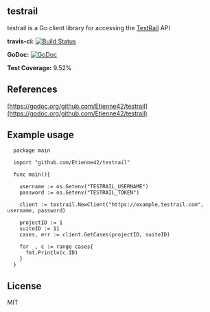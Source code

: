 testrail
--------

testrail is a Go client library for accessing the [TestRail](http://www.gurock.com/testrail/) API

**travis-ci:** [![Build Status](https://travis-ci.org/Etienne42/testrail.svg?branch=master)](https://travis-ci.org/Etienne42/testrail)

**GoDoc:** [![GoDoc](https://godoc.org/github.com/Etienne42/testrail?status.svg)](https://godoc.org/github.com/Etienne42/testrail)

**Test Coverage:** 9.52% 

References
----------
[https://godoc.org/github.com/Etienne42/testrail](https://godoc.org/github.com/Etienne42/testrail)


Example usage
-------------

```
  package main

  import "github.com/Etienne42/testrail"

  func main(){

    username := os.Getenv("TESTRAIL_USERNAME")
    password := os.Getenv("TESTRAIL_TOKEN")

    client := testrail.NewClient("https://example.testrail.com", username, password)

    projectID := 1
    suiteID := 11
    cases, err := client.GetCases(projectID, suiteID)

    for _, c := range cases{
      fmt.Println(c.ID)
    }
  }
```


License
-------

MIT
